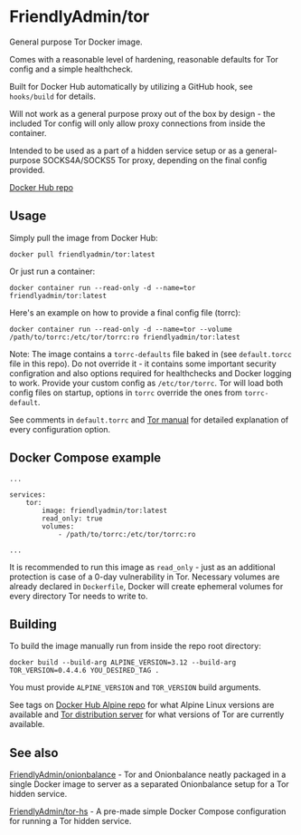 # FriendlyAdmin/tor

General purpose Tor Docker image.

Comes with a reasonable level of hardening, reasonable defaults for Tor config and a simple healthcheck.

Built for Docker Hub automatically by utilizing a GitHub hook, see `hooks/build` for details.

Will not work as a general purpose proxy out of the box by design - the included Tor config will only allow proxy connections from inside the container.

Intended to be used as a part of a hidden service setup or as a general-purpose SOCKS4A/SOCKS5 Tor proxy, depending on the final config provided.

[Docker Hub repo](https://hub.docker.com/r/friendlyadmin/tor)

## Usage

Simply pull the image from Docker Hub:

```
docker pull friendlyadmin/tor:latest
```

Or just run a container:

```
docker container run --read-only -d --name=tor friendlyadmin/tor:latest
```

Here's an example on how to provide a final config file (torrc):

```
docker container run --read-only -d --name=tor --volume /path/to/torrc:/etc/tor/torrc:ro friendlyadmin/tor:latest
```

Note: The image contains a `torrc-defaults` file baked in (see `default.torcc` file in this repo).
Do not override it - it contains some important security configration and also options required for healthchecks and Docker logging to work.
Provide your custom config as `/etc/tor/torrc`. Tor will load both config files on startup, options in `torrc` override the ones from `torrc-default`.

See comments in `default.torrc` and [Tor manual](https://torproject.org/docs/tor-manual.html) for detailed explanation of every configuration option.

## Docker Compose example

```
...

services:
    tor:
        image: friendlyadmin/tor:latest
        read_only: true
        volumes:
            - /path/to/torrc:/etc/tor/torrc:ro

...
```

It is recommended to run this image as `read_only` - just as an additional protection is case of a 0-day vulnerability in Tor. Necessary volumes are already declared in `Dockerfile`, Docker will create ephemeral volumes for every directory Tor needs to write to.

## Building

To build the image manually run from inside the repo root directory:

```
docker build --build-arg ALPINE_VERSION=3.12 --build-arg TOR_VERSION=0.4.4.6 YOU_DESIRED_TAG .
```

You must provide `ALPINE_VERSION` and `TOR_VERSION` build arguments.

See tags on [Docker Hub Alpine repo](https://hub.docker.com/_/alpine) for what Alpine Linux versions are available and [Tor distribution server](https://dist.torproject.org/) for what versions of Tor are currently available.

## See also

[FriendlyAdmin/onionbalance](https://github.com/FriendlyAdmin/onionbalance) - Tor and Onionbalance neatly packaged in a single Docker image to server as a separated Onionbalance setup for a Tor hidden service.

[FriendlyAdmin/tor-hs](https://github.com/FriendlyAdmin/tor-hs) - A pre-made simple Docker Compose configuration for running a Tor hidden service.

